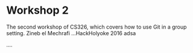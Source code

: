 # Workshop 2

The second workshop of CS326, which covers how to use Git in a group setting. Zineb el Mechrafi ...HackHolyoke 2016 adsa

....
